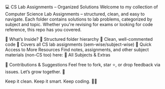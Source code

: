 💻 CS Lab Assignments – Organized Solutions
Welcome to my collection of Computer Science Lab Assignments – structured, clean, and easy to navigate.
Each folder contains solutions to lab problems, categorized by subject and topic. Whether you're revising for exams or looking for code reference, this repo has you covered.

📁 What’s Inside?
🔹 Structured folder hierarchy
🔹 Clean, well-commented code
🔹 Covers all CS lab assignments (sem-wise/subject-wise)
🚀 Quick Access to More Resources
Find notes, assignments, and other subject materials (non-CS too) here:
🔗 All Subjects & Extras

🤝 Contributions & Suggestions
Feel free to fork, star ⭐, or drop feedback via issues. Let’s grow together. 🚀

Keep it clean. Keep it smart. Keep coding. 👨‍💻
